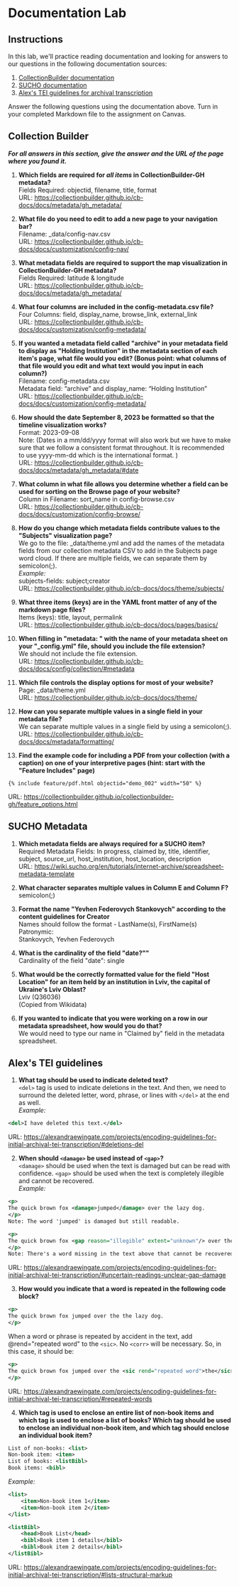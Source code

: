 # Documentation Lab

## Instructions
In this lab, we'll practice reading documentation and looking for answers to our questions in the following documentation sources:
1. [CollectionBuilder documentation](https://collectionbuilder.github.io/cb-docs/)
2. [SUCHO documentation](https://wiki.sucho.org/en/tutorials/internet-archive/spreadsheet-metadata-template)
3. [Alex's TEI guidelines for archival transcription](https://alexandraewingate.com/projects/encoding-guidelines-for-initial-archival-tei-transcription/)

Answer the following questions using the documentation above. Turn in your completed Markdown file to the assignment on Canvas.

## Collection Builder
***For all answers in this section, give the answer and the URL of the page where you found it.***

1. **Which fields are required for *all items* in CollectionBuilder-GH metadata?**   
Fields Required: objectid, filename, title, format  
URL: https://collectionbuilder.github.io/cb-docs/docs/metadata/gh_metadata/

2. **What file do you need to edit to add a new page to your navigation bar?**  
Filename: _data/config-nav.csv  
URL: https://collectionbuilder.github.io/cb-docs/docs/customization/config-nav/

3. **What metadata fields are required to support the map visualization in CollectionBuilder-GH metadata?**   
Fields Required: latitude & longitude  
URL: https://collectionbuilder.github.io/cb-docs/docs/metadata/gh_metadata/

4. **What four columns are included in the config-metadata.csv file?**  
Four Columns: field, display_name, browse_link, external_link  
URL: https://collectionbuilder.github.io/cb-docs/docs/customization/config-metadata/

5. **If you wanted a metadata field called "archive" in your metadata field to display as "Holding Institution" in the metadata section of each item's page, what file would you edit? (Bonus point: what columns of that file would you edit and what text would you input in each column?)**  
Filename: config-metadata.csv  
Metadata field: “archive” and display_name: “Holding Institution”   
URL: https://collectionbuilder.github.io/cb-docs/docs/customization/config-metadata/

6. **How should the date September 8, 2023 be formatted so that the timeline visualization works?**  
Format: 2023-09-08  
Note: (Dates in a mm/dd/yyyy format will also work but we have to make sure that we follow a consistent format throughout. It is recommended to use yyyy-mm-dd which is the international format. )  
URL: https://collectionbuilder.github.io/cb-docs/docs/metadata/gh_metadata/#date

7. **What column in what file allows you determine whether a field can be used for sorting on the Browse page of your website?**  
Column in Filename: sort_name in config-browse.csv  
URL: https://collectionbuilder.github.io/cb-docs/docs/customization/config-browse/

8. **How do you change which metadata fields contribute values to the "Subjects" visualization page?**  
We go to the file: _data/theme.yml and add the names of the metadata fields from our collection metadata CSV to add in the Subjects page word cloud. If there are multiple fields, we can separate them by semicolon(;).  
*Example:*  
subjects-fields: subject;creator  
URL: https://collectionbuilder.github.io/cb-docs/docs/theme/subjects/

9. **What three items (keys) are in the YAML front matter of any of the markdown page files?**  
Items (keys): title, layout, permalink  
URL: https://collectionbuilder.github.io/cb-docs/docs/pages/basics/

10. **When filling in "metadata: " with the name of your metadata sheet on your "\_config.yml" file, should you include the file extension?**  
We should not include the file extension.  
URL: https://collectionbuilder.github.io/cb-docs/docs/config/collection/#metadata

11. **Which file controls the display options for most of your website?**  
Page: _data/theme.yml  
URL: https://collectionbuilder.github.io/cb-docs/docs/theme/

12. **How can you separate multiple values in a single field in your metadata file?**  
We can separate multiple values in a single field by using a semicolon(;).  
URL: https://collectionbuilder.github.io/cb-docs/docs/metadata/formatting/

13. **Find the example code for including a PDF from your collection (with a caption) on one of your interpretive pages (hint: start with the "Feature Includes" page)**  
   ```
{% include feature/pdf.html objectid="demo_002" width="50" %}
   ```
 URL: https://collectionbuilder.github.io/collectionbuilder-gh/feature_options.html


## SUCHO Metadata
1. **Which metadata fields are always required for a SUCHO item?**  
Required Metadata Fields: In progress, claimed by, title, identifier, subject, source_url, host_institution, host_location, description  
URL: https://wiki.sucho.org/en/tutorials/internet-archive/spreadsheet-metadata-template

2. **What character separates multiple values in Column E and Column F?**    
semicolon(;)

3. **Format the name "Yevhen Federovych Stankovych" according to the content guidelines for Creator**  
Names should follow the format - LastName(s), FirstName(s) Patronymic:  
Stankovych, Yevhen Federovych

4. **What is the cardinality of the field "date?""**  
Cardinality of the field "date": single

5. **What would be the correctly formatted value for the field "Host Location" for an item held by an institution in Lviv, the capital of Ukraine's Lviv Oblast?**  
Lviv (Q36036)  
(Copied from Wikidata)

6. **If you wanted to indicate that you were working on a row in our metadata spreadsheet, how would you do that?**  
We would need to type our name in "Claimed by" field in the metadata spreadsheet. 

## Alex's TEI guidelines
1. **What tag should be used to indicate deleted text?**  
`<del>` tag is used to indicate deletions in the text. And then, we need to surround the deleted letter, word, phrase, or lines with `</del>` at the end as well.  
*Example:*  
```xml
<del>I have deleted this text.</del>  
```
URL: https://alexandraewingate.com/projects/encoding-guidelines-for-initial-archival-tei-transcription/#deletions-del

2. **When should `<damage>` be used instead of `<gap>`?**  
`<damage>` should be used when the text is damaged but can be read with confidence. `<gap>` should be used when the text is completely illegible and cannot be recovered.  
*Example:*
```xml
<p>
The quick brown fox <damage>jumped</damage> over the lazy dog.
</p>
Note: The word 'jumped' is damaged but still readable.

<p>
The quick brown fox <gap reason="illegible" extent="unknown"/> over the lazy dog.
</p>
Note: There's a word missing in the text above that cannot be recovered.
``` 
URL: https://alexandraewingate.com/projects/encoding-guidelines-for-initial-archival-tei-transcription/#uncertain-readings-unclear-gap-damage

3. **How would you indicate that a word is repeated in the following code block?**
```xml
<p>
The quick brown fox jumped over the the lazy dog.
</p>
```  
When a word or phrase is repeated by accident in the text, add @rend="repeated word" to the `<sic>`. No `<corr>` will be necessary. So, in this case, it should be: 
```xml
<p>
The quick brown fox jumped over the <sic rend="repeated word">the</sic> lazy dog.
</p>

```
URL: https://alexandraewingate.com/projects/encoding-guidelines-for-initial-archival-tei-transcription/#repeated-words
 
4. **Which tag is used to enclose an entire list of non-book items and which tag is used to enclose a list of books? Which tag should be used to enclose an individual non-book item, and which tag should enclose an individual book item?**  
```xml
List of non-books: <list>
Non-book item: <item>
List of books: <listBibl>
Book items: <bibl> 
```  
*Example:*
```xml
<list>
    <item>Non-book item 1</item>
    <item>Non-book item 2</item>
</list>

<listBibl>
    <head>Book List</head>
    <bibl>Book item 1 details</bibl>
    <bibl>Book item 2 details</bibl>
</listBibl>
```
URL: https://alexandraewingate.com/projects/encoding-guidelines-for-initial-archival-tei-transcription/#lists-structural-markup


